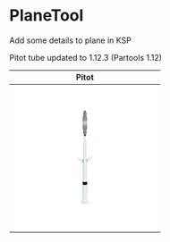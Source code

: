 # PlaneTool
Add some details to plane in KSP

Pitot tube updated to 1.12.3 (Partools 1.12)

| Pitot |
| ----------------------------------|
| ![Pitot](PitoTubeNose_icon.png) |

